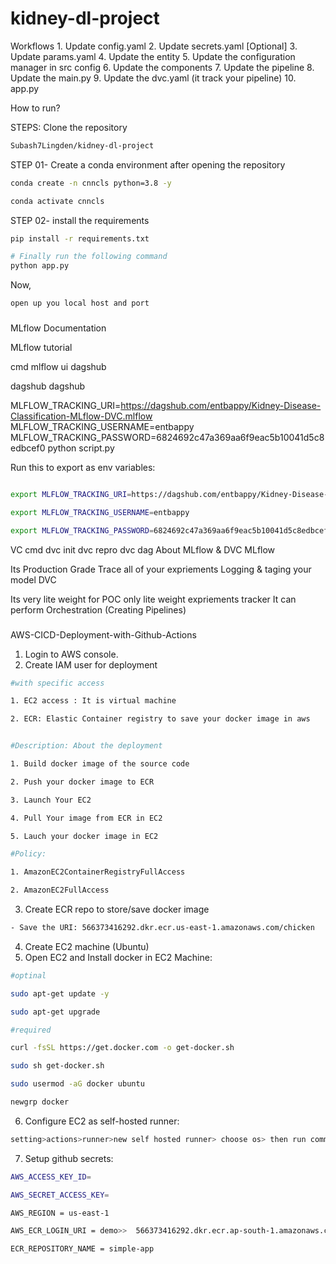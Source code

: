 # kidney-dl-project

Workflows
    1. Update config.yaml
    2. Update secrets.yaml [Optional]
    3. Update params.yaml
    4. Update the entity
    5. Update the configuration manager in src config
    6. Update the components
    7. Update the pipeline
    8. Update the main.py
    9. Update the dvc.yaml (it track your pipeline)
    10. app.py


How to run?

STEPS:
Clone the repository
```bash
Subash7Lingden/kidney-dl-project
```
STEP 01- Create a conda environment after opening the repository

```bash
conda create -n cnncls python=3.8 -y
```
```bash
conda activate cnncls
```
STEP 02- install the requirements
```bash
pip install -r requirements.txt
```
```bash
# Finally run the following command
python app.py
```
Now,
```bash
open up you local host and port
```

###
MLflow
Documentation

MLflow tutorial

cmd
mlflow ui
dagshub

dagshub
dagshub

MLFLOW_TRACKING_URI=https://dagshub.com/entbappy/Kidney-Disease-Classification-MLflow-DVC.mlflow
MLFLOW_TRACKING_USERNAME=entbappy
MLFLOW_TRACKING_PASSWORD=6824692c47a369aa6f9eac5b10041d5c8edbcef0
python script.py

Run this to export as env variables:

```bash

export MLFLOW_TRACKING_URI=https://dagshub.com/entbappy/Kidney-Disease-Classification-MLflow-DVC.mlflow

export MLFLOW_TRACKING_USERNAME=entbappy 

export MLFLOW_TRACKING_PASSWORD=6824692c47a369aa6f9eac5b10041d5c8edbcef0
```

VC cmd
dvc init
dvc repro
dvc dag
About MLflow & DVC
MLflow

Its Production Grade
Trace all of your expriements
Logging & taging your model
DVC

Its very lite weight for POC only
lite weight expriements tracker
It can perform Orchestration (Creating Pipelines)

###
AWS-CICD-Deployment-with-Github-Actions
1. Login to AWS console.
2. Create IAM user for deployment

```bash
#with specific access

1. EC2 access : It is virtual machine

2. ECR: Elastic Container registry to save your docker image in aws


#Description: About the deployment

1. Build docker image of the source code

2. Push your docker image to ECR

3. Launch Your EC2 

4. Pull Your image from ECR in EC2

5. Lauch your docker image in EC2

#Policy:

1. AmazonEC2ContainerRegistryFullAccess

2. AmazonEC2FullAccess
```
3. Create ECR repo to store/save docker image
```bash
- Save the URI: 566373416292.dkr.ecr.us-east-1.amazonaws.com/chicken
```

4. Create EC2 machine (Ubuntu)
5. Open EC2 and Install docker in EC2 Machine:
```bash
#optinal

sudo apt-get update -y

sudo apt-get upgrade

#required

curl -fsSL https://get.docker.com -o get-docker.sh

sudo sh get-docker.sh

sudo usermod -aG docker ubuntu

newgrp docker
```
6. Configure EC2 as self-hosted runner:
```bash
setting>actions>runner>new self hosted runner> choose os> then run command one by one
```
7. Setup github secrets:
```bash
AWS_ACCESS_KEY_ID=

AWS_SECRET_ACCESS_KEY=

AWS_REGION = us-east-1

AWS_ECR_LOGIN_URI = demo>>  566373416292.dkr.ecr.ap-south-1.amazonaws.com

ECR_REPOSITORY_NAME = simple-app
```